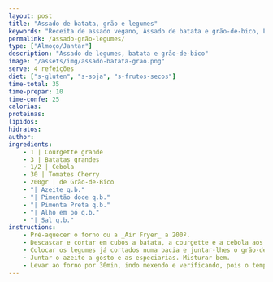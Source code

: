 ```yaml
---
layout: post
title: "Assado de batata, grão e legumes"
keywords: "Receita de assado vegano, Assado de batata e grão-de-bico, Legumes assados no forno, Prato principal saudável, Como fazer assado de legumes"
permalink: /assado-grão-legumes/
type: ["Almoço/Jantar"]
description: "Assado de legumes, batata e grão-de-bico"
image: "/assets/img/assado-batata-grao.png"
serve: 4 refeições
diet: ["s-gluten", "s-soja", "s-frutos-secos"]
time-total: 35
time-prepar: 10
time-confe: 25
calorias:
proteinas:
lipidos:
hidratos:
author: 
ingredients:
    - 1 | Courgette grande
    - 3 | Batatas grandes
    - 1/2 | Cebola
    - 30 | Tomates Cherry
    - 200gr | de Grão-de-Bico
    - "| Azeite q.b."
    - "| Pimentão doce q.b."
    - "| Pimenta Preta q.b."
    - "| Alho em pó q.b."
    - "| Sal q.b."
instructions:
    - Pré-aquecer o forno ou a _Air Fryer_ a 200º.
    - Descascar e cortar em cubos a batata, a courgette e a cebola aos cubos. Cortar os tomates cherry em metades.
    - Colocar os legumes já cortados numa bacia e juntar-lhes o grão-de-bico.
    - Juntar o azeite a gosto e as especiarias. Misturar bem.
    - Levar ao forno por 30min, indo mexendo e verificando, pois o tempo de confeção pode variar.
---
```

